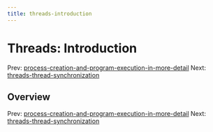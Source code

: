 ```yaml
---
title: threads-introduction
---
```


# Threads: Introduction

Prev: [process-creation-and-program-execution-in-more-detail](process-creation-and-program-execution-in-more-detail.md)
Next: [threads-thread-synchronization](threads-thread-synchronization.md)

## Overview



Prev: [process-creation-and-program-execution-in-more-detail](process-creation-and-program-execution-in-more-detail.md)
Next: [threads-thread-synchronization](threads-thread-synchronization.md)
